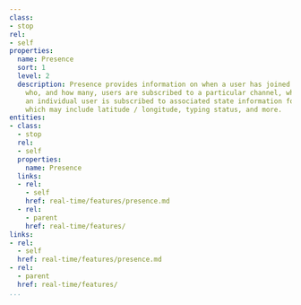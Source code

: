 ```yaml
---
class:
- stop
rel:
- self
properties:
  name: Presence
  sort: 1
  level: 2
  description: Presence provides information on when a user has joined or left a channel,
    who, and how many, users are subscribed to a particular channel, which channel(s)
    an individual user is subscribed to associated state information for these users,
    which may include latitude / longitude, typing status, and more.
entities:
- class:
  - stop
  rel:
  - self
  properties:
    name: Presence
  links:
  - rel:
    - self
    href: real-time/features/presence.md
  - rel:
    - parent
    href: real-time/features/
links:
- rel:
  - self
  href: real-time/features/presence.md
- rel:
  - parent
  href: real-time/features/
...
```

